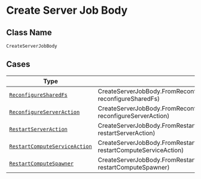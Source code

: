 
# Create Server Job Body

## Class Name

`CreateServerJobBody`

## Cases

| Type | Factory Method |
|  --- | --- |
| [`ReconfigureSharedFs`](../../../doc/models/reconfigure-shared-fs.md) | CreateServerJobBody.FromReconfigureSharedFs(ReconfigureSharedFs reconfigureSharedFs) |
| [`ReconfigureServerAction`](../../../doc/models/reconfigure-server-action.md) | CreateServerJobBody.FromReconfigureServerAction(ReconfigureServerAction reconfigureServerAction) |
| [`RestartServerAction`](../../../doc/models/restart-server-action.md) | CreateServerJobBody.FromRestartServerAction(RestartServerAction restartServerAction) |
| [`RestartComputeServiceAction`](../../../doc/models/restart-compute-service-action.md) | CreateServerJobBody.FromRestartComputeServiceAction(RestartComputeServiceAction restartComputeServiceAction) |
| [`RestartComputeSpawner`](../../../doc/models/restart-compute-spawner.md) | CreateServerJobBody.FromRestartComputeSpawner(RestartComputeSpawner restartComputeSpawner) |

